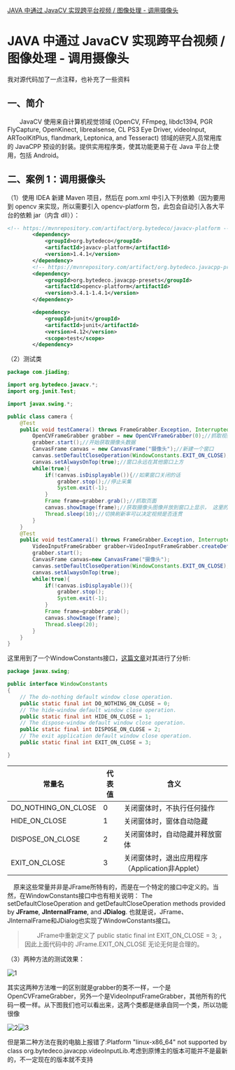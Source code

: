 [JAVA 中通过 JavaCV 实现跨平台视频 / 图像处理 - 调用摄像头](http://www.yanzuoguang.com/article/701)

# JAVA 中通过 JavaCV 实现跨平台视频 / 图像处理 - 调用摄像头

我对源代码加了一点注释，也补充了一些资料

## 一、简介

　　JavaCV 使用来自计算机视觉领域 (OpenCV, FFmpeg, libdc1394, PGR FlyCapture, OpenKinect, librealsense, CL PS3 Eye Driver, videoInput, ARToolKitPlus, flandmark, Leptonica, and Tesseract) 领域的研究人员常用库的 JavaCPP 预设的封装。提供实用程序类，使其功能更易于在 Java 平台上使用，包括 Android。

## 二、案例 1：调用摄像头

（1）使用 IDEA 新建 Maven 项目，然后在 pom.xml 中引入下列依赖（因为要用到 opencv 来实现，所以需要引入 opencv-platform 包，此包会自动引入各大平台的依赖 jar（内含 dll））：

```xml
<!-- https://mvnrepository.com/artifact/org.bytedeco/javacv-platform -->
        <dependency>
            <groupId>org.bytedeco</groupId>
            <artifactId>javacv-platform</artifactId>
            <version>1.4.1</version>
        </dependency>
        <!-- https://mvnrepository.com/artifact/org.bytedeco.javacpp-presets/opencv-platform -->
        <dependency>
            <groupId>org.bytedeco.javacpp-presets</groupId>
            <artifactId>opencv-platform</artifactId>
            <version>3.4.1-1.4.1</version>
        </dependency>

        <dependency>
            <groupId>junit</groupId>
            <artifactId>junit</artifactId>
            <version>4.12</version>
            <scope>test</scope>
        </dependency>
```

（2）测试类

```java
package com.jiading;

import org.bytedeco.javacv.*;
import org.junit.Test;

import javax.swing.*;

public class camera {
    @Test
    public void testCamera() throws FrameGrabber.Exception, InterruptedException {
        OpenCVFrameGrabber grabber = new OpenCVFrameGrabber(0);//抓取视频帧
        grabber.start();//开始获取摄像头数据
        CanvasFrame canvas = new CanvasFrame("摄像头");//新建一个窗口
        canvas.setDefaultCloseOperation(WindowConstants.EXIT_ON_CLOSE);//设置窗口关闭时的动作
        canvas.setAlwaysOnTop(true);//窗口永远在其他窗口上方
        while(true){
            if(!canvas.isDisplayable()){//如果窗口关闭的话
                grabber.stop();//停止采集
                System.exit(-1);
            }
            Frame frame=grabber.grab();//抓取页面
            canvas.showImage(frame);//获取摄像头图像并放到窗口上显示， 这里的Frame frame=grabber.grab(); frame是一帧视频图像
            Thread.sleep(10);//切换刷新率可以决定视频是否连贯
        }
    }
    @Test
    public void testCamera1() throws FrameGrabber.Exception, InterruptedException {
        VideoInputFrameGrabber grabber=VideoInputFrameGrabber.createDefault(0);
        grabber.start();
        CanvasFrame canvas=new CanvasFrame("摄像头");
        canvas.setDefaultCloseOperation(WindowConstants.EXIT_ON_CLOSE);
        canvas.setAlwaysOnTop(true);
        while(true){
            if(!canvas.isDisplayable()){
                grabber.stop();
                System.exit(-1);
            }
            Frame frame=grabber.grab();
            canvas.showImage(frame);
            Thread.sleep(20);
        }
    }
}
```

这里用到了一个WindowConstants接口，[这篇文章](http://www.yanzuoguang.com/article/701#)对其进行了分析:

```java
package javax.swing;

public interface WindowConstants
{   
    // The do-nothing default window close operation.
    public static final int DO_NOTHING_ON_CLOSE = 0;  
    // The hide-window default window close operation.
    public static final int HIDE_ON_CLOSE = 1;  
    // The dispose-window default window close operation.
    public static final int DISPOSE_ON_CLOSE = 2; 
    // The exit application default window close operation.
    public static final int EXIT_ON_CLOSE = 3; 

}
```

| 常量名              | 代表值 | 含义                                            |
| ------------------- | ------ | ----------------------------------------------- |
| DO_NOTHING_ON_CLOSE | 0      | 关闭窗体时，不执行任何操作                      |
| HIDE_ON_CLOSE       | 1      | 关闭窗体时，窗体自动隐藏                        |
| DISPOSE_ON_CLOSE    | 2      | 关闭窗体时，自动隐藏并释放窗体                  |
| EXIT_ON_CLOSE       | 3      | 关闭窗体时，退出应用程序（Application非Applet） |

　原来这些常量并非是JFrame所特有的，而是在一个特定的接口中定义的。当然，在WindowConstants接口中也有相关说明： The setDefaultCloseOperation and getDefaultCloseOperation methods provided by **JFrame**, **JInternalFrame**, and **JDialog**. 也就是说，JFrame、JInternalFrame和JDialog也实现了WindowConstants接口。

> 　　JFrame中重新定义了 public static final int EXIT_ON_CLOSE = 3; ，因此上面代码中的 JFrame.EXIT_ON_CLOSE 无论无何是合理的。

（3）两种方法的测试效果：

![1](http://www.yanzuoguang.com/upload/2020/07/qj2vjaeh6sjj4rr8puk4oalg6m.png)

其实这两种方法唯一的区别就是grabber的类不一样，一个是OpenCVFrameGrabber，另外一个是VideoInputFrameGrabber，其他所有的代码一模一样。从下图我们也可以看出来，这两个类都是继承自同一个类，所以功能很像

![2](http://www.yanzuoguang.com/upload/2020/07/q5949avhhiisbrml3npehp1kd2.png)![3](http://www.yanzuoguang.com/upload/2020/07/0h7cqjc4kegr5rikm31tit62jc.png)

但是第二种方法在我的电脑上报错了:Platform "linux-x86_64" not supported by class org.bytedeco.javacpp.videoInputLib.考虑到原博主的版本可能并不是最新的，不一定现在的版本就不支持